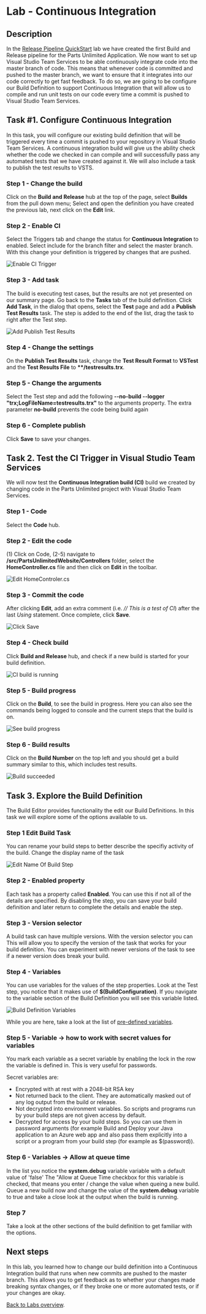 ﻿# Lab - Continuous Integration

## Description

In the [Release Pipeline QuickStart](../Intro_Release_Pipeline/LabDescription.md) lab we have created the first Build and Release pipeline for the Parts Unlimited Application. 
We now want to set up Visual Studio Team Services to be able continuously integrate code into the master branch of code. 
This means that whenever code is committed and pushed to the master branch, we want to ensure that it integrates into our code correctly to get fast feedback. 
To do so, we are going to be configure our Build Definition to support Continuous Integration that will allow us to compile and run unit tests on our code every time a commit is pushed to Visual Studio Team Services.

## Task #1. Configure Continuous Integration

In this task, you will configure our existing build definition that will be triggered every time a commit is pushed to your repository in Visual Studio Team Services.
A continuous integration build will give us the ability check whether the code we checked in can compile and will successfully pass any automated tests that we have created against it.
We will also include a task to publish the test results to VSTS.

### Step 1 - Change the build

Click on the **Build and Release** hub at the top of the page, select **Builds** from the pull down menu;
Select and open the definition you have created the previous lab, next click on the **Edit** link.

### Step 2 - Enable CI

Select the Triggers tab and change the status for **Continuous Integration** to enabled.
Select include for the branch filter and select the master branch. With this change your definition is triggered by changes that are pushed.

 ![Enable CI Trigger](<media/EnableCITrigger.png>)

### Step 3 - Add task

The build is executing test cases, but the results are not yet presented on our summary page.
Go back to the **Tasks** tab of the build definition.
Click **Add Task**, in the dialog that opens, select the **Test** page and add a **Publish Test Results** task.
The step is added to the end of the list, drag the task to right after the Test step. 

 ![Add Publish Test Results](<media/CI7.png>)

### Step 4 - Change the settings

On the **Publish Test Results** task, change the **Test Result Format** to **VSTest** and the **Test Results File** to **\*\*/testresults.trx**.

### Step 5 - Change the arguments

Select the Test step and add the following **--no-build --logger "trx;LogFileName=testresults.trx"** to the arguments property.
The extra parameter **no-build** prevents the code being build again

### Step 6 - Complete publish

Click **Save** to save your changes.

## Task 2. Test the CI Trigger in Visual Studio Team Services

We will now test the **Continuous Integration build (CI)** build we created by changing code in the Parts Unlimited project with Visual Studio Team Services.

### Step 1 - Code

Select the **Code** hub.

### Step 2 - Edit the code

(1) Click on Code, (2-5) navigate to **/src/PartsUnlimitedWebsite/Controllers** folder,  select the **HomeController.cs** file and then click on **Edit** in the toolbar.

![Edit HomeControler.cs](<media/CI15.png>)

### Step 3 - Commit the code

After clicking **Edit**, add an extra comment (i.e. *// This is a test of CI*) after the last *Using* statement.
Once complete, click **Save**.

![Click Save](<media/CI16.png>)

### Step 4 - Check build

Click **Build and Release** hub, and check if a new build is started for your build definition.

![CI build is running](<media/CI17.png>)

### Step 5 - Build progress

Click on the **Build**, to see the build in progress.
Here you can also see the commands being logged to console and the current steps that the build is on.

![See build progress](<media/CI17.1.png>)

### Step 6 - Build results

Click on the **Build Number** on the top left and you should get a build summary similar to this, which includes test results.

![Build succeeded](<media/CI18.png>)

## Task 3. Explore the Build Definition

The Build Editor provides functionality the edit our Build Definitions.
In this task we will explore some of the options available to us.

### Step 1 Edit Build Task

You can rename your build steps to better describe the specifiy activity of the build.
Change the display name of the task

![Edit Name Of Build Step](<media/EditNameOfBuildStep.png>)

### Step 2 - Enabled property

Each task has a property called **Enabled**.
You can use this if not all of the details are specified.
By disabling the step, you can save your build definition and later return to complete the details and enable the step.

### Step 3 - Version selector

A build task can have multiple versions. With the version selector you can This will allow you to specify the version of the task that works for your build definition.
You can experiment with newer versions of the task to see if a newer version does break your build.

### Step 4 - Variables

You can use variables for the values of the step properties.
Look at the Test step, you notice that it makes use of **$(BuildConfiguration)**.
If you navigate to the variable section of the Build Definition you will see this variable listed.

![Build Definition Variables](<media/BuildDefinitionVariables.png>)

While you are here, take a look at the list of [pre-defined variables](https://go.microsoft.com/fwlink/?LinkId=550988).

### Step 5 - Variable -> how to work with secret values for variables

You mark each variable as a secret variable by enabling the lock in the row the variable is defined in.
This is very useful for passwords.

Secret variables are:

* Encrypted with at rest with a 2048-bit RSA key
* Not returned back to the client. They are automatically masked out of any log output from the build or release. 
* Not decrypted into environment variables. So scripts and programs run by your build steps are not given access by default.
* Decrypted for access by your build steps. So you can use them in password arguments (for example Build and Deploy your Java application to an Azure web app and also pass them explicitly into a script or a program from your build step (for example as $(password)).

### Step 6 - Variables -> Allow at queue time

In the list you notice the **system.debug** variable variable with a default value of 'false'
The "Allow at Queue Time checkbox for this variable is checked, that means you enter / change the value when queing a new build.
Queue a new build now and change the value of the **system.debug** variable to true and take a close look at the output when the build is running.

### Step 7

Take a look at the other sections of the build definition to get familiar with the options.

## Next steps

In this lab, you learned how to change our build definition into a Continuous Integration build that runs when new commits are pushed to the master branch.
This allows you to get feedback as to whether your changes made breaking syntax changes, or if they broke one or more automated tests, or if your changes are okay.

[Back to Labs overview](../../Readme.md).
